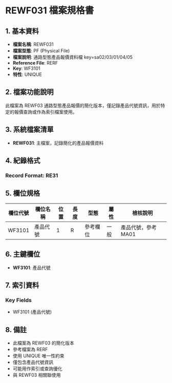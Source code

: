 # REWF031 檔案規格書

## 1. 基本資料
- **檔案名稱**: REWF031
- **檔案型態**: PF (Physical File)
- **檔案說明**: 通路型態產品報價資料檔 key=sa02/03/01/04/05
- **Reference File**: RERF
- **Key**: WF3101
- **特性**: UNIQUE

## 2. 檔案功能說明
此檔案為 REWF03 通路型態產品報價的簡化版本，僅記錄產品代號資訊，用於特定的報價查詢或作為索引檔案使用。

## 3. 系統檔案清單
- **REWF031**: 主檔案，記錄簡化的產品報價資料

## 4. 紀錄格式
### Record Format: RE31

## 5. 欄位規格

| 欄位代號 | 欄位名稱 | 位置 | 長度 | 型態 | 屬性 | 檢核說明 |
|----------|----------|------|------|------|------|----------|
| WF3101 | 產品代號 | 1 | R | 參考欄位 | 一般 | 產品代號，參考 MA01 |

## 6. 主鍵欄位
- **WF3101**: 產品代號

## 7. 索引資料
### Key Fields
- WF3101 (產品代號)

## 8. 備註
- 此檔案為 REWF03 的簡化版本
- 參考檔案為 RERF
- 使用 UNIQUE 唯一性約束
- 僅包含產品代號資訊
- 可能用作索引或查詢優化
- 與 REWF03 相關聯使用 